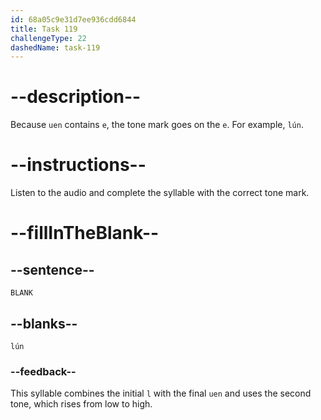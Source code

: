 ```yaml
---
id: 68a05c9e31d7ee936cdd6844
title: Task 119
challengeType: 22
dashedName: task-119
---
```


<!-- (Audio) A: lún -->

# --description--

Because `uen` contains `e`, the tone mark goes on the `e`. For example, `lún`.

# --instructions--

Listen to the audio and complete the syllable with the correct tone mark.

# --fillInTheBlank--

## --sentence--

`BLANK`

## --blanks--

`lún`

### --feedback--

This syllable combines the initial `l` with the final `uen` and uses the second tone, which rises from low to high.
